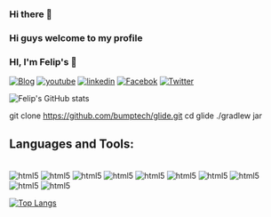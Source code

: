 ### Hi there 👋

### Hi guys welcome to my profile

### HI, I'm Felip's 🙋

[![Blog](https://img.shields.io/badge/Instagram-E4405F?style=for-the-badge&logo=instagram&logoColor=white)](https://www.instagram.com/piet_ph/?hl=pt-br)
[![youtube](https://img.shields.io/badge/YouTube-FF0000?style=for-the-badge&logo=youtube&logoColor=white)](https://www.youtube.com/channel/UCKlBOQoLuOihdXtkPOH0Peg)
[![linkedin](https://img.shields.io/badge/LinkedIn-0077B5?style=for-the-badge&logo=linkedin&logoColor=white)](https://www.linkedin.com/in/felipetadeu01/)
[![Facebok](https://img.shields.io/badge/Facebook-1877F2?style=for-the-badge&logo=facebook&logoColor=white)](https://www.facebook.com/phelypethadeu123/)
[![Twitter](https://img.shields.io/badge/Twitter-1DA1F2?style=for-the-badge&logo=twitter&logoColor=white)](https://twitter.com/phelipetadeus2/)

![Felip's  GitHub stats](https://github-readme-stats.vercel.app/api?username=felipe123tadeu&show_icons=true&theme=gruvbox)

git clone https://github.com/bumptech/glide.git
cd glide
./gradlew jar

## Languages and Tools:
<div style="display: inline_block"><br/>
    <img align="center"alt="html5"src="https://img.shields.io/badge/HTML5-E34F26?style=for-the-badge&logo=html5&logoColor=white" />
    <img align="center"alt="html5"src="https://img.shields.io/badge/CSS3-1572B6?style=for-the-badge&logo=css3&logoColor=white" />
     <img align="center"alt="html5"src="https://img.shields.io/badge/C%2B%2B-00599C?style=for-the-badge&logo=c%2B%2B&logoColor=white" />
     <img align="center"alt="html5"src="https://img.shields.io/badge/PHP-777BB4?style=for-the-badge&logo=php&logoColor=white" />
     <img align="center"alt="html5"src="https://img.shields.io/badge/Java-ED8B00?style=for-the-badge&logo=openjdk&logoColor=white" />
     <img align="center"alt="html5"src="https://img.shields.io/badge/Python-14354C?style=for-the-badge&logo=python&logoColor=white" />  
      <img align="center"alt="html5"src="https://img.shields.io/badge/Markdown-000000?style=for-the-badge&logo=markdown&logoColor=white" />  
      <img align="center"alt="html5"src="https://img.shields.io/badge/Bootstrap-563D7C?style=for-the-badge&logo=bootstrap&logoColor=white" /> 
      <img align="center"alt="html5"src="https://img.shields.io/badge/MySQL-00000F?style=for-the-badge&logo=mysql&logoColor=white"/> 
      <img align="center"alt="html5"src="https://img.shields.io/badge/Wordpress-21759B?style=for-the-badge&logo=wordpress&logoColor=white" /> 
<div>
    
[![Top Langs](https://github-readme-stats.vercel.app/api/top-langs/?username=felipe123tadeu&layout=donut-vertical)](https://github.com/anuraghazra/github-readme-stats)


